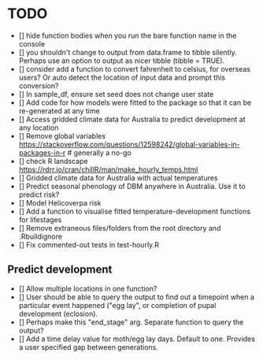 # TODO

- [] hide function bodies when you run the bare function name in the console
- [] you shouldn't change to output from data.frame to tibble silently. Perhaps use an option to output as nicer tibble (tibble = TRUE).
- [] consider add a function to convert fahrenheit to celsius, for overseas users? Or auto detect the location of input data and prompt this conversion?
- [] In sample_df, ensure set seed does not change user state
- [] Add code for how models were fitted to the package so that it can be re-generated at any time 
- [] Access gridded climate data for Australia to predict development at any location
- [] Remove global variables https://stackoverflow.com/questions/12598242/global-variables-in-packages-in-r # generally a no-go
- [] check R landscape https://rdrr.io/cran/chillR/man/make_hourly_temps.html
- [] Gridded climate data for Australia with actual temperatures
- [] Predict seasonal phenology of DBM anywhere in Australia. Use it to predict risk?
- [] Model Helicoverpa risk
- [] Add a function to visualise fitted temperature-development functions for lifestages 
- [] Remove extraneous files/folders from the root directory and .Rbuildignore
- [] Fix commented-out tests in test-hourly.R

## Predict development
- [] Allow multiple locations in one function?
- [] User should be able to query the output to find out a timepoint when a particular event happened ("egg lay", or completion of pupal development (eclosion).
- [] Perhaps make this "end_stage" arg. Separate function to query the output?
- [] Add a time delay value for moth/egg lay days. Default to one. Provides a user specified gap between generations.
 


